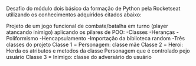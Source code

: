 Desafio do módulo dois básico da formação de Python pela Rocketseat utilizando os conhecimentos adquiridos citados abaixo:

Projeto de um jogo funcional de combate/batalha em turno (player atancando inimigo) aplicando os pilares de POO:
    -Classes
    -Heranças
    -Poliformismo
    -Hencapsulamento
    -Importação da biblioteca random
-Três classes do projeto
    Classe 1 = Personagem: classe mãe
    Classe 2 = Heroi: Herda os atributos e metodos da classe Personagem que é controlado pejo usuário
    Classe 3 = Inimigo:  classe do adversário do usuário
